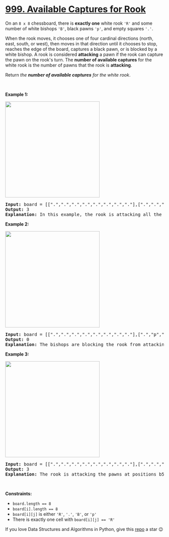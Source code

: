 # [999. Available Captures for Rook][title]

<p>On an <code>8 x 8</code> chessboard, there is <strong>exactly one</strong> white rook <code>'R'</code> and some number of white bishops <code>'B'</code>, black pawns <code>'p'</code>, and empty squares <code>'.'</code>.</p>
<p>When the rook moves, it chooses one of four cardinal directions (north, east, south, or west), then moves in that direction until it chooses to stop, reaches the edge of the board, captures a black pawn, or is blocked by a white bishop. A rook is considered <strong>attacking</strong> a pawn if the rook can capture the pawn on the rook's turn. The <strong>number of available captures</strong> for the white rook is the number of pawns that the rook is <strong>attacking</strong>.</p>
<p>Return <em>the <strong>number of available captures</strong> for the white rook</em>.</p>
<p> </p>
<p><strong>Example 1:</strong></p>
<img alt="" src="https://assets.leetcode.com/uploads/2019/02/20/1253_example_1_improved.PNG" style="width: 300px; height: 305px;"/>
<pre><strong>Input:</strong> board = [[".",".",".",".",".",".",".","."],[".",".",".","p",".",".",".","."],[".",".",".","R",".",".",".","p"],[".",".",".",".",".",".",".","."],[".",".",".",".",".",".",".","."],[".",".",".","p",".",".",".","."],[".",".",".",".",".",".",".","."],[".",".",".",".",".",".",".","."]]
<strong>Output:</strong> 3
<strong>Explanation:</strong> In this example, the rook is attacking all the pawns.
</pre>
<p><strong>Example 2:</strong></p>
<img alt="" src="https://assets.leetcode.com/uploads/2019/02/19/1253_example_2_improved.PNG" style="width: 300px; height: 306px;"/>
<pre><strong>Input:</strong> board = [[".",".",".",".",".",".",".","."],[".","p","p","p","p","p",".","."],[".","p","p","B","p","p",".","."],[".","p","B","R","B","p",".","."],[".","p","p","B","p","p",".","."],[".","p","p","p","p","p",".","."],[".",".",".",".",".",".",".","."],[".",".",".",".",".",".",".","."]]
<strong>Output:</strong> 0
<strong>Explanation:</strong> The bishops are blocking the rook from attacking any of the pawns.
</pre>
<p><strong>Example 3:</strong></p>
<img alt="" src="https://assets.leetcode.com/uploads/2019/02/20/1253_example_3_improved.PNG" style="width: 300px; height: 305px;"/>
<pre><strong>Input:</strong> board = [[".",".",".",".",".",".",".","."],[".",".",".","p",".",".",".","."],[".",".",".","p",".",".",".","."],["p","p",".","R",".","p","B","."],[".",".",".",".",".",".",".","."],[".",".",".","B",".",".",".","."],[".",".",".","p",".",".",".","."],[".",".",".",".",".",".",".","."]]
<strong>Output:</strong> 3
<strong>Explanation:</strong> The rook is attacking the pawns at positions b5, d6, and f5.
</pre>
<p> </p>
<p><strong>Constraints:</strong></p>
<ul>
<li><code>board.length == 8</code></li>
<li><code>board[i].length == 8</code></li>
<li><code>board[i][j]</code> is either <code>'R'</code>, <code>'.'</code>, <code>'B'</code>, or <code>'p'</code></li>
<li>There is exactly one cell with <code>board[i][j] == 'R'</code></li>
</ul>


If you love Data Structures and Algorithms in Python, give this [repo][me] a star :wink:

[title]: https://leetcode.com/problems/available-captures-for-rook
[me]: https://github.com/bumblebee211196/awesome-python-leetcode